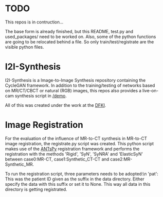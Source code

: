 # TODO
This repos is in contruction...

The base form is already finished, but this README, test.py and used_packages/ need to be worked on.
Also, some of the python functions are going to be relocated behind a file. So only train/test/registrate are the visible python files.

# I2I-Synthesis
I2I-Synthesis is a Image-to-Image Synthesis repository containing the CycleGAN framework. In addition to the training/testing of networks based on MR/CT/CBCT or natural (RGB) images, this repos also provides a live-on-cam synthesis script in [/demo](https://github.com/nilsFrohwitter/I2I-Synthesis/tree/main/demo).

All of this was created under the work at the [DFKI](https://www.dfki.de/en/web).

# Image Registration
For the evaluation of the influence of MR-to-CT synthesis in MR-to-CT image registration, the registrate.py script was created. This python script makes use of the [ANTsPy](https://antspy.readthedocs.io/en/latest/) registration framework and performs the registration with the methods 'Rigid', 'SyN', 'SyNRA' and 'ElasticSyN' between case0:MR-CT, case1:Synthetic_CT-CT and case2:MR-Synthetic_MR. 

To run the registration script, three parameters needs to be adopted:\n
    'pat': This was the patient ID given as the suffix in the data directory. Either specify the data with this suffix or set it to None.
           This way all data in this directory is getting registrated. 
